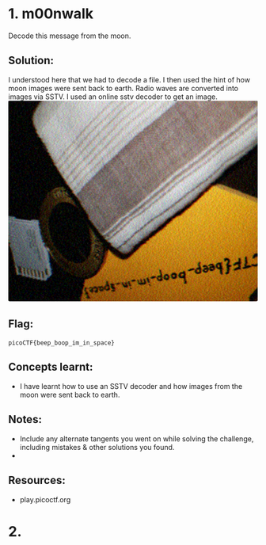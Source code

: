 # 1. m00nwalk

Decode this message from the moon.

## Solution:

I understood here that we had to decode a file. I then used the hint of how moon images were sent back to earth. Radio waves are converted into images via SSTV. I used an online sstv decoder to get an image.
![image](images/moonpico.png)

## Flag:

```
picoCTF{beep_boop_im_in_space}
```

## Concepts learnt:

- I have learnt how to use an SSTV decoder and how images from the moon were sent back to earth.

## Notes:

- Include any alternate tangents you went on while solving the challenge, including mistakes & other solutions you found.
- 

## Resources:

- play.picoctf.org

# 2. 
